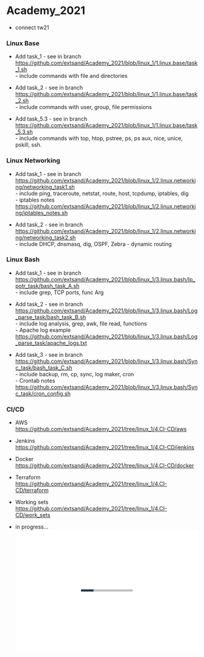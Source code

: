 # Academy_2021
- connect tw21


### Linux Base

- Add task_1 - see in branch 
    <br>https://github.com/extsand/Academy_2021/blob/linux_1/1.linux.base/task_1.sh
    <br>- include commands with file and directories 

- Add task_2 - see in branch 
    <br>https://github.com/extsand/Academy_2021/blob/linux_1/1.linux.base/task_2.sh
    <br>- include commands with user, group, file permissions

- Add task_5.3 - see in branch 
    <br>https://github.com/extsand/Academy_2021/blob/linux_1/1.linux.base/task_5.3.sh
    <br>- include commands with top, htop, pstree, ps, ps aux, nice, unice, pskill, ssh.

### Linux Networking
- Add task_1 - see in branch
    <br>https://github.com/extsand/Academy_2021/blob/linux_1/2.linux.networking/networking_task1.sh
    <br>- include ping, traceroute, netstat, route, host, tcpdump, iptables, dig
		<br>- iptables notes https://github.com/extsand/Academy_2021/blob/linux_1/2.linux.networking/iptables_notes.sh

- Add task_2 - see in branch
    <br>https://github.com/extsand/Academy_2021/blob/linux_1/2.linux.networking/networking_task2.sh
    <br>- include DHCP, dnsmasq, dig, OSPF, Zebra - dynamic routing
   
### Linux Bash
- Add task_1 - see in branch
    <br>https://github.com/extsand/Academy_2021/blob/linux_1/3.linux.bash/Ip_potr_task/bash_task_A.sh
    <br>- include grep, TCP ports, func Arg
    
- Add task_2 - see in branch
    <br>https://github.com/extsand/Academy_2021/blob/linux_1/3.linux.bash/Log_parse_task/bash_task_B.sh
    <br>- include log analysis, grep, awk, file read, functions
        <br>- Apache log example https://github.com/extsand/Academy_2021/blob/linux_1/3.linux.bash/Log_parse_task/apache_logs.txt
    
- Add task_3 - see in branch
    <br>https://github.com/extsand/Academy_2021/blob/linux_1/3.linux.bash/Sync_task/bash_task_C.sh
    <br>- include backup, rm, cp, sync, log maker, cron
        <br>- Crontab notes https://github.com/extsand/Academy_2021/blob/linux_1/3.linux.bash/Sync_task/cron_config.sh




### CI/CD
- AWS
  <br> https://github.com/extsand/Academy_2021/tree/linux_1/4.CI-CD/aws

- Jenkins
  <br> https://github.com/extsand/Academy_2021/tree/linux_1/4.CI-CD/jenkins

- Docker
  <br> https://github.com/extsand/Academy_2021/tree/linux_1/4.CI-CD/docker

- Terraform
	<br> https://github.com/extsand/Academy_2021/tree/linux_1/4.CI-CD/terraform

- Working sets
	<br> https://github.com/extsand/Academy_2021/tree/linux_1/4.CI-CD/work_sets



- in progress...
    ![animation](https://github.com/extsand/Academy_2021/blob/linux_1/img/loading.gif)